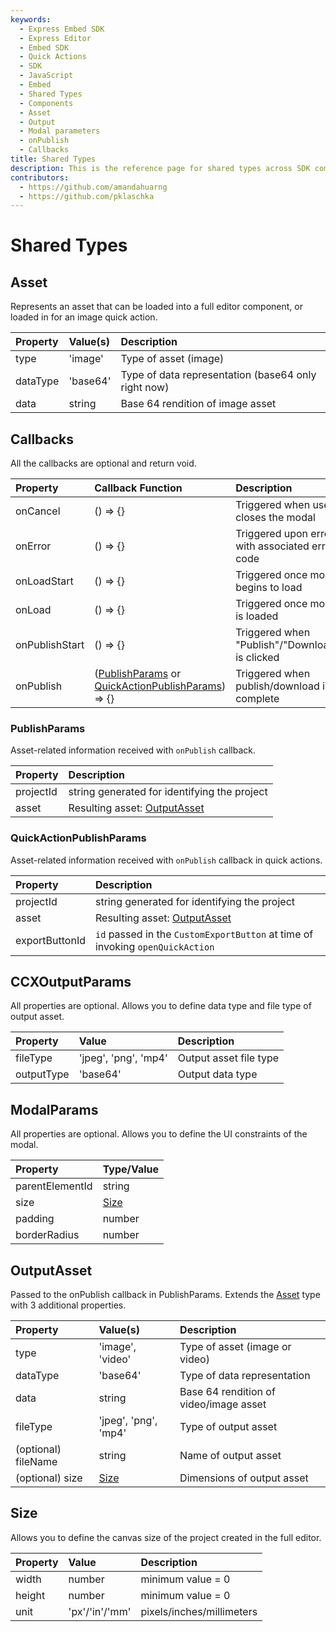 ```yaml
---
keywords:
  - Express Embed SDK
  - Express Editor
  - Embed SDK
  - Quick Actions
  - SDK
  - JavaScript
  - Embed
  - Shared Types
  - Components
  - Asset
  - Output
  - Modal parameters
  - onPublish
  - Callbacks
title: Shared Types
description: This is the reference page for shared types across SDK components.
contributors:
  - https://github.com/amandahuarng
  - https://github.com/pklaschka
---
```

# Shared Types

## Asset

Represents an asset that can be loaded into a full editor component, or loaded in for an image quick action.

| Property | Value(s) | Description
|:-- | :-- | :--
| type | 'image' | Type of asset (image)
| dataType | 'base64' | Type of data representation (base64 only right now)
| data | string | Base 64 rendition of image asset

## Callbacks

All the callbacks are optional and return void.

| Property | Callback Function | Description
| :-- | :-- | :--
| onCancel | () => {}| Triggered when user closes the modal
| onError | () => {} | Triggered upon error with associated error code
| onLoadStart | () => {} | Triggered once modal begins to load
| onLoad | () => {} | Triggered once modal is loaded
| onPublishStart | () => {} | Triggered when "Publish"/"Download" is clicked
| onPublish | ([PublishParams](#publishparams) or [QuickActionPublishParams](#quickactionpublishparams)) => {} | Triggered when publish/download is complete

### PublishParams

Asset-related information received with `onPublish` callback.

| Property | Description
| :-- | :--
| projectId | string generated for identifying the project
| asset | Resulting asset: [OutputAsset](#outputasset)

### QuickActionPublishParams

Asset-related information received with `onPublish` callback in quick actions.

| Property | Description
| :-- | :--
| projectId | string generated for identifying the project
| asset | Resulting asset: [OutputAsset](#outputasset)
| exportButtonId | `id` passed in the `CustomExportButton` at time of invoking `openQuickAction`

## CCXOutputParams

All properties are optional. Allows you to define data type and file type of output asset.

| Property | Value | Description
| :-- | :--| :--
| fileType | 'jpeg', 'png', 'mp4' | Output asset file type
| outputType | 'base64' | Output data type

## ModalParams

All properties are optional. Allows you to define the UI constraints of the modal.

| Property | Type/Value |
| :-- | :--|
|parentElementId| string
|size | [Size](#size)
| padding | number
| borderRadius | number

## OutputAsset

Passed to the onPublish callback in PublishParams. Extends the [Asset](#asset) type with 3 additional properties.

| Property | Value(s) | Description
|:-- | :-- | :--
| type | 'image', 'video' | Type of asset (image or video)
| dataType | 'base64' | Type of data representation
| data | string | Base 64 rendition of video/image asset
| fileType | 'jpeg', 'png', 'mp4' | Type of output asset
| (optional) fileName | string | Name of output asset
| (optional) size | [Size](#size) | Dimensions of output asset
<!-- todo: check optional properties are outputted -->

## Size

Allows you to define the canvas size of the project created in the full editor.

| Property | Value | Description
| :-- | :--| :--
|width| number | minimum value = 0
|height | number | minimum value = 0
| unit | 'px'/'in'/'mm' | pixels/inches/millimeters

